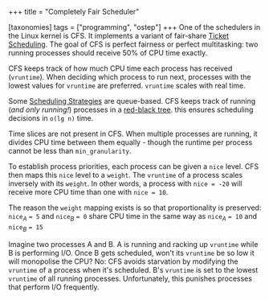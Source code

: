 +++
title = "Completely Fair Scheduler"

[taxonomies]
tags = ["programming", "ostep"]
+++
One of the schedulers in the Linux kernel is CFS. It implements a variant of fair-share [Ticket Scheduling](https://john-rodewald.github.io/blog/ticket-scheduling). The goal of CFS is perfect fairness or perfect multitasking: two running processes should receive 50% of CPU time exactly.

CFS keeps track of how much CPU time each process has received (`vruntime`). When deciding which process to run next, processes with the lowest values for `vruntime` are preferred. `vruntime` scales with real time.

Some [Scheduling Strategies](https://john-rodewald.github.io/blog/Scheduling-Strategies) are queue-based. CFS keeps track of running (*and only running!*) processes in a [red-black tree](https://john-rodewald.github.io/blog/red-black-tree). this ensures scheduling decisions in `o(lg n)` time.

Time slices are not present in CFS. When multiple processes are running, it divides CPU time between them equally - though the runtime per process cannot be less than `min_granularity`. 

To establish process priorities, each process can be given a `nice` level. CFS then maps this `nice` level to a `weight`. The `vruntime` of a process scales inversely with its `weight`. In other words, a process with `nice = -20` will receive more CPU time than one with `nice = 10`. 

The reason the `weight` mapping exists is so that proportionality is preserved: 
`nice`$_A$ `= 5` and `nice`$_B$ `= 0`  share CPU time in the same way as `nice`$_A$ `= 10` and `nice`$_B$ `= 15`

Imagine two processes A and B. A is running and racking up `vruntime` while B is performing I/O. Once B gets scheduled, won't its `vruntime` be so low it will monopolise the CPU? No: CFS avoids starvation by modifying the `vruntime` of a process when it's scheduled. B's `vruntime` is set to the lowest `vruntime` of all running processes. Unfortunately, this punishes processes that perform I/O frequently. 